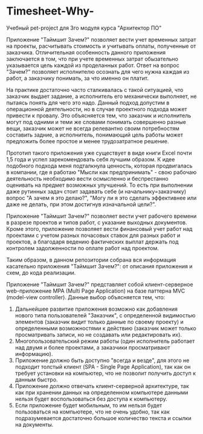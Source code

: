 # Timesheet-Why-
Учебный pet-project для 3го модуля курса "Архитектор ПО"

Приложение "Таймшит Зачем?" позволяет вести учет временных затрат на проекты, расчитывать стоимость и учитывать оплаты, полученные от заказчика. Отличительная особенность данного приложения заключается в том, что при учете временных затрат обызательно указывается цель каждой из проделанных работ. Ответ на вопрос "Зачем?" позволяет исполнителю осознать для чего нужна каждая из работ, а заказчику понимать, за что именно он платит.

На практике достаточно часто сталкивалась с такой ситуацией, что заказчик выдает задание, а исполнитель его механически выполняет, не пытаясь понять для чего это надо. Данный подход допустим в операционной деятельности, но в случае проектного подхода может привести к провалу. Это объясняется тем, что заказчик и исполнитель могут под одними и теми же словами понимать совершенно разные вещи, заказчик может не всегда релевантно своим потребностям составить задние, а исполнитель, понимающий цель работы может предложить более простое и менее трудозатратное решение.

Прототип такого приложения уже существует в виде книги Excel почти 1,5 года и успел зарекомендовать себя лучшим образом. К идее подобного подхода меня подталкнула ценность, которая продвигалась в компании, где я работаю "Мысли как предпринимать" - свою рабочаю деятельность необходимо вести осмысленно и беспрестанно оценивать на предмет возможных улучшений. То есть при выполнении даже рутинных задач стоит задавать себе (и начальнику=заказчику) вопрос "А зачем я это делаю?", "Могу ли я это сделать эффективнее или даже не делать, при этом достигнув изначальной цели?".

Приложение "Таймшит Зачем?" позволяет вести учет рабочего времени в разрезе проектов и типов работ, с указание выходных документов. Кроме этого, приложение позволяет вести финансовый учет работ над проектами с учетом разных почасовых ставок для разных работ и проектов, а благодаря ведению фактических выплат держать под контролем задолженности по оплате работ над проектом.

Таким образом, в данном репозитории собрана вся информация касательно приложения "Таймшит Зачем?": от описания приложения и схем, до кода реализации.

Приложение "Таймшит Зачем?" представляет собой клиент-серверное web-приложение MPA (Multi Page Application) на базе паттерна MVC (model-view controller). 
Данные выбор объясняется тем, что:
1. Дальнейшее развитие приложения возможно как добавления нового типа пользователей "Заказчик", с определенной видимостью элементов (заказчик видит только данные по своему проекту) и определенными возможностями к действию (заказчик может только просматривать записи, но не создавать или редактировать их).
2. Многопользовательский режим работы (один исполнитель работает над двумя и более проектами, а заказчики просматривают информацию).
3. Приложение должно быть доступно "всегда и везде", для этого не подходит толстый клиент (SPA - Single Page Application), так как он требует установки на компьютер, что не позволит получить доступ к данным быстро.
4. Приложение должно отвечать клиент-серверной архитектуре, так как при хранении данных на определенном компьютере данными нельзя будет воспользоваться без доступа к компьютеру.
5. Если приложение будет мобильным, то им нельзя будет пользоваться на компьютере, что не очень удобно, так как подразумевается достаточно большое количество текста и ссылки на документы.
